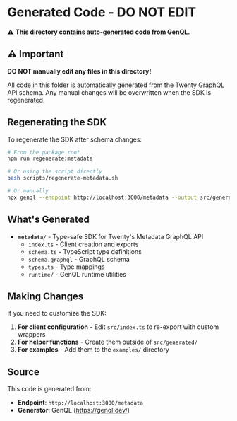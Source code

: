 # Generated Code - DO NOT EDIT

⚠️ **This directory contains auto-generated code from GenQL.**

## ⚠️ Important

**DO NOT manually edit any files in this directory!**

All code in this folder is automatically generated from the Twenty GraphQL API schema. Any manual changes will be overwritten when the SDK is regenerated.

## Regenerating the SDK

To regenerate the SDK after schema changes:

```bash
# From the package root
npm run regenerate:metadata

# Or using the script directly
bash scripts/regenerate-metadata.sh

# Or manually
npx genql --endpoint http://localhost:3000/metadata --output src/generated/metadata
```

## What's Generated

- **`metadata/`** - Type-safe SDK for Twenty's Metadata GraphQL API
  - `index.ts` - Client creation and exports
  - `schema.ts` - TypeScript type definitions
  - `schema.graphql` - GraphQL schema
  - `types.ts` - Type mappings
  - `runtime/` - GenQL runtime utilities

## Making Changes

If you need to customize the SDK:

1. **For client configuration** - Edit `src/index.ts` to re-export with custom wrappers
2. **For helper functions** - Create them outside of `src/generated/`
3. **For examples** - Add them to the `examples/` directory

## Source

This code is generated from:
- **Endpoint**: `http://localhost:3000/metadata`
- **Generator**: GenQL (https://genql.dev/)

